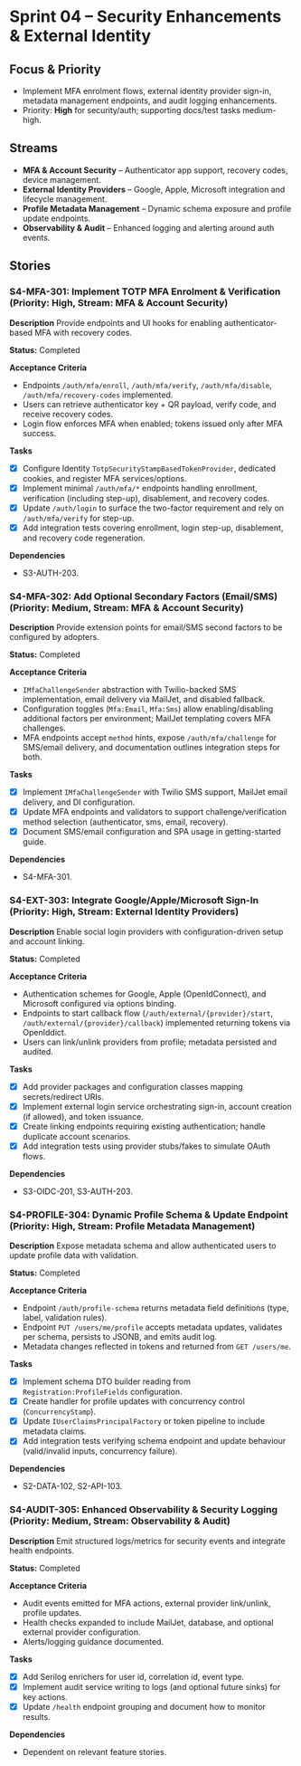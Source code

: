 # Sprint 04 – Security Enhancements & External Identity

## Focus & Priority
- Implement MFA enrolment flows, external identity provider sign-in, metadata management endpoints, and audit logging enhancements.
- Priority: **High** for security/auth; supporting docs/test tasks medium-high.

## Streams
- **MFA & Account Security** – Authenticator app support, recovery codes, device management.
- **External Identity Providers** – Google, Apple, Microsoft integration and lifecycle management.
- **Profile Metadata Management** – Dynamic schema exposure and profile update endpoints.
- **Observability & Audit** – Enhanced logging and alerting around auth events.

## Stories

### S4-MFA-301: Implement TOTP MFA Enrolment & Verification (Priority: High, Stream: MFA & Account Security)
**Description**
Provide endpoints and UI hooks for enabling authenticator-based MFA with recovery codes.

**Status:** Completed

**Acceptance Criteria**
- Endpoints `/auth/mfa/enroll`, `/auth/mfa/verify`, `/auth/mfa/disable`, `/auth/mfa/recovery-codes` implemented.
- Users can retrieve authenticator key + QR payload, verify code, and receive recovery codes.
- Login flow enforces MFA when enabled; tokens issued only after MFA success.

**Tasks**
- [x] Configure Identity `TotpSecurityStampBasedTokenProvider`, dedicated cookies, and register MFA services/options.
- [x] Implement minimal `/auth/mfa/*` endpoints handling enrollment, verification (including step-up), disablement, and recovery codes.
- [x] Update `/auth/login` to surface the two-factor requirement and rely on `/auth/mfa/verify` for step-up.
- [x] Add integration tests covering enrollment, login step-up, disablement, and recovery code regeneration.

**Dependencies**
- S3-AUTH-203.

### S4-MFA-302: Add Optional Secondary Factors (Email/SMS) (Priority: Medium, Stream: MFA & Account Security)
**Description**
Provide extension points for email/SMS second factors to be configured by adopters.

**Status:** Completed

**Acceptance Criteria**
- `IMfaChallengeSender` abstraction with Twilio-backed SMS implementation, email delivery via MailJet, and disabled fallback.
- Configuration toggles (`Mfa:Email`, `Mfa:Sms`) allow enabling/disabling additional factors per environment; MailJet templating covers MFA challenges.
- MFA endpoints accept `method` hints, expose `/auth/mfa/challenge` for SMS/email delivery, and documentation outlines integration steps for both.

**Tasks**
- [x] Implement `IMfaChallengeSender` with Twilio SMS support, MailJet email delivery, and DI configuration.
- [x] Update MFA endpoints and validators to support challenge/verification method selection (authenticator, sms, email, recovery).
- [x] Document SMS/email configuration and SPA usage in getting-started guide.

**Dependencies**
- S4-MFA-301.

### S4-EXT-303: Integrate Google/Apple/Microsoft Sign-In (Priority: High, Stream: External Identity Providers)
**Description**
Enable social login providers with configuration-driven setup and account linking.

**Status:** Completed

**Acceptance Criteria**
- Authentication schemes for Google, Apple (OpenIdConnect), and Microsoft configured via options binding.
- Endpoints to start callback flow (`/auth/external/{provider}/start`, `/auth/external/{provider}/callback`) implemented returning tokens via OpenIddict.
- Users can link/unlink providers from profile; metadata persisted and audited.

**Tasks**
- [x] Add provider packages and configuration classes mapping secrets/redirect URIs.
- [x] Implement external login service orchestrating sign-in, account creation (if allowed), and token issuance.
- [x] Create linking endpoints requiring existing authentication; handle duplicate account scenarios.
- [x] Add integration tests using provider stubs/fakes to simulate OAuth flows.

**Dependencies**
- S3-OIDC-201, S3-AUTH-203.

### S4-PROFILE-304: Dynamic Profile Schema & Update Endpoint (Priority: High, Stream: Profile Metadata Management)
**Description**
Expose metadata schema and allow authenticated users to update profile data with validation.

**Status:** Completed

**Acceptance Criteria**
- Endpoint `/auth/profile-schema` returns metadata field definitions (type, label, validation rules).
- Endpoint `PUT /users/me/profile` accepts metadata updates, validates per schema, persists to JSONB, and emits audit log.
- Metadata changes reflected in tokens and returned from `GET /users/me`.

**Tasks**
- [x] Implement schema DTO builder reading from `Registration:ProfileFields` configuration.
- [x] Create handler for profile updates with concurrency control (`ConcurrencyStamp`).
- [x] Update `IUserClaimsPrincipalFactory` or token pipeline to include metadata claims.
- [x] Add integration tests verifying schema endpoint and update behaviour (valid/invalid inputs, concurrency failure).

**Dependencies**
- S2-DATA-102, S2-API-103.

### S4-AUDIT-305: Enhanced Observability & Security Logging (Priority: Medium, Stream: Observability & Audit)
**Description**
Emit structured logs/metrics for security events and integrate health endpoints.

**Status:** Completed

**Acceptance Criteria**
- Audit events emitted for MFA actions, external provider link/unlink, profile updates.
- Health checks expanded to include MailJet, database, and optional external provider configuration.
- Alerts/logging guidance documented.

**Tasks**
- [x] Add Serilog enrichers for user id, correlation id, event type.
- [x] Implement audit service writing to logs (and optional future sinks) for key actions.
- [x] Update `/health` endpoint grouping and document how to monitor results.

**Dependencies**
- Dependent on relevant feature stories.
